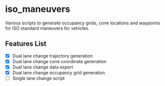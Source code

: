 # iso_maneuvers
Various scripts to generate occupancy grids, cone locations and waypoints for ISO standard maneuvers for vehicles.

## Features List
- [x] Dual lane change trajectory generation
- [x] Dual lane change cone coordinate generation
- [x] Dual lane change data export
- [x] Dual lane change occupancy grid generation
- [ ] Single lane change script
